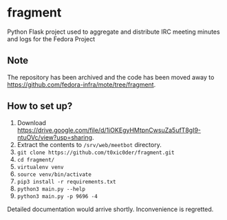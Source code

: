 # fragment
Python Flask project used to aggregate and distribute IRC meeting minutes and logs for the Fedora Project

## Note

The repository has been archived and the code has been moved away to https://github.com/fedora-infra/mote/tree/fragment.

## How to set up?

1. Download https://drive.google.com/file/d/1iOKEgyHMtpnCwsuZa5ufT8gI9-ntuOVc/view?usp=sharing.
2. Extract the contents to `/srv/web/meetbot` directory. 
3. `git clone https://github.com/t0xic0der/fragment.git`
4. `cd fragment/`
5. `virtualenv venv`
6. `source venv/bin/activate`
7. `pip3 install -r requirements.txt`
8. `python3 main.py --help`
9. `python3 main.py -p 9696 -4`

Detailed documentation would arrive shortly. Inconvenience is regretted.
